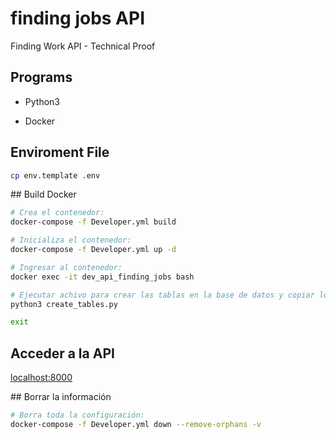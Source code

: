 # finding jobs API

Finding Work API - Technical Proof

## Programs

- Python3

- Docker

## Enviroment File

```bash
cp env.template .env
```

## Build Docker

```bash
# Crea el contenedor:
docker-compose -f Developer.yml build

# Inicializa el contenedor:
docker-compose -f Developer.yml up -d

# Ingresar al contenedor:
docker exec -it dev_api_finding_jobs bash

# Ejecutar achivo para crear las tablas en la base de datos y copiar los datos a la BD:
python3 create_tables.py

exit
```

## Acceder a la API

[localhost:8000](http://localhost:8000/)

## Borrar la información

```bash
# Borra toda la configuración:
docker-compose -f Developer.yml down --remove-orphans -v
```
